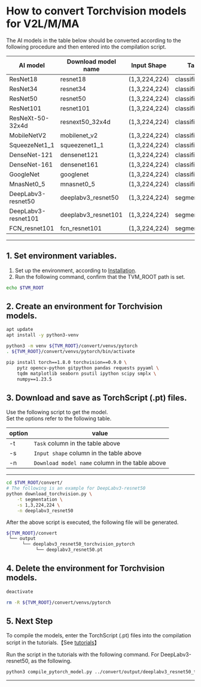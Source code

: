 # How to convert Torchvision models for V2L/M/MA
<!-- Below is a list of AI models supported by this manual. -->
The AI models in the table below should be converted according to the following procedure and then entered into the compilation script.

| AI model                                                                                       | Download model name  | Input Shape    | Task              |
|------------------------------------------------------------------------------------------------|----------------------|----------------|-------------------|
| ResNet18                                                                                       | resnet18             | (1,3,224,224)  | classification    |
| ResNet34                                                                                       | resnet34             | (1,3,224,224)  | classification    |
| ResNet50                                                                                       | resnet50             | (1,3,224,224)  | classification    |
| ResNet101                                                                                      | resnet101            | (1,3,224,224)  | classification    |
| ResNeXt-50-32x4d                                                                               | resnext50_32x4d      | (1,3,224,224)  | classification    |
| MobileNetV2                                                                                    | mobilenet_v2         | (1,3,224,224)  | classification    |
| SqueezeNet1_1                                                                                  | squeezenet1_1        | (1,3,224,224)  | classification    |
| DenseNet-121                                                                                   | densenet121          | (1,3,224,224)  | classification    |
| DenseNet-161                                                                                   | densenet161          | (1,3,224,224)  | classification    |
| GoogleNet                                                                                      | googlenet            | (1,3,224,224)  | classification    |
| MnasNet0_5                                                                                     | mnasnet0_5           | (1,3,224,224)  | classification    |
| DeepLabv3-resnet50                                                                             | deeplabv3_resnet50   | (1,3,224,224)  | segmentation      |
| DeepLabv3-resnet101                                                                            | deeplabv3_resnet101  | (1,3,224,224)  | segmentation      |
| FCN_resnet101                                                                                  | fcn_resnet101        | (1,3,224,224)  | segmentation      |
---

## 1. Set environment variables.

1. Set up the environment, according to [Installation](../../../setup/README.md).  
2. Run the following command, confirm that the TVM_ROOT path is set.

```sh
echo $TVM_ROOT
```  

## 2. Create an environment for Torchvision models.

```sh
apt update
apt install -y python3-venv 

python3 -m venv ${TVM_ROOT}/convert/venvs/pytorch
. ${TVM_ROOT}/convert/venvs/pytorch/bin/activate

pip install torch==1.8.0 torchvision==0.9.0 \
    pytz opencv-python gitpython pandas requests pyyaml \
    tqdm matplotlib seaborn psutil ipython scipy smplx \
    numpy==1.23.5
```

## 3. Download and save as TorchScript (.pt) files.

Use the following script to get the model. \
Set the options refer to the following table.

|option |value                                           |
|-------|------------------------------------------------|
|-t     |`Task` column in the table above                |
|-s     |`Input shape` column in the table above         |
|-n     |`Download model name` column in the table above |
---

```sh
cd $TVM_ROOT/convert/ 
# The following is an example for DeepLabv3-resnet50
python download_torchvision.py \
    -t segmentation \
    -s 1,3,224,224 \
    -n deeplabv3_resnet50
```

After the above script is executed, the following file will be generated.

```sh
${TVM_ROOT}/convert
 └── output
      └── deeplabv3_resnet50_torchvision_pytorch
           └── deeplabv3_resnet50.pt
```

## 4. Delete the environment for Torchvision models.

```sh
deactivate

rm -R ${TVM_ROOT}/convert/venvs/pytorch
```

## 5. Next Step

To compile the models, enter the TorchScript (.pt) files into the compilation script in the tutorials.【See [tutorials](../../../tutorials/)】

Run the script in the tutorials with the following command. For DeepLabv3-resnet50, as the following.

```sh
python3 compile_pytorch_model.py ../convert/output/deeplabv3_resnet50_torchvision_pytorch/deeplabv3_resnet50.pt -o deeplabv3_resnet50_torchvision -s 1,3,224,224
```

----